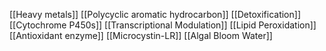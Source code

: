 [[Heavy metals]]
[[Polycyclic aromatic hydrocarbon]]
[[Detoxification]]
[[Cytochrome P450s]]
[[Transcriptional Modulation]]
[[Lipid Peroxidation]]
[[Antioxidant enzyme]]
[[Microcystin-LR]]
[[Algal Bloom Water]]
